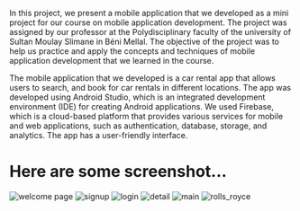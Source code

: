 In this project, we present a mobile application that we developed as a mini project for our course on mobile application development. The project was assigned by our professor at the Polydisciplinary faculty of the university of Sultan Moulay Slimane in Béni Mellal. The objective of the project was to help us practice and apply the concepts and techniques of mobile application development that we learned in the course.

The mobile application that we developed is a car rental app that allows users to search, and book for car rentals in different locations. The app was developed using Android Studio, which is an integrated development environment (IDE) for creating Android applications. We used Firebase, which is a cloud-based platform that provides various services for mobile and web applications, such as authentication, database, storage, and analytics. The app has a user-friendly interface.

# Here are some screenshot...
![welcome page](https://github.com/ayok007/Location_de_voitures/assets/148461058/6f818cac-783e-47f1-b2f7-95c4c827a873)
![signup](https://github.com/ayok007/Location_de_voitures/assets/148461058/d235ebd3-7431-475c-a09d-c6102062c8c4)
![login](https://github.com/ayok007/Location_de_voitures/assets/148461058/ddcb3480-bd54-4ceb-ad9a-2af84627d3da)
![detail](https://github.com/ayok007/Location_de_voitures/assets/148461058/92053ebc-4466-405e-b286-f743168ae2ba)
![main](https://github.com/ayok007/Location_de_voitures/assets/148461058/80919233-a8f1-4c41-a354-639730f31ff1)
![rolls_royce](https://github.com/ayok007/Location_de_voitures/assets/148461058/56ba0add-64f8-441e-a232-f20c4fdf2d56)



